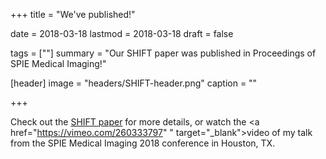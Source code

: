 +++
title = "We've published!"

date = 2018-03-18
lastmod = 2018-03-18
draft = false

tags = [""]
summary = "Our SHIFT paper was published in Proceedings of SPIE Medical Imaging!"

[header]
image = "headers/SHIFT-header.png"
caption = ""

+++

Check out the <a href="files/SHIFT-SPIE-Medical-Imaging-2018.pdf" target="\_blank">SHIFT paper</a> for more details, or watch the <a href="https://vimeo.com/260333797"
" target="\_blank">video</a> of my talk from the SPIE Medical Imaging 2018 conference in Houston, TX.
